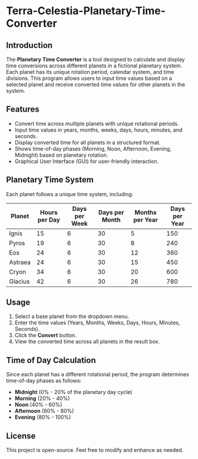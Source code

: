 # Terra-Celestia-Planetary-Time-Converter

## Introduction
The **Planetary Time Converter** is a tool designed to calculate and display time conversions across different planets in a fictional planetary system. Each planet has its unique rotation period, calendar system, and time divisions. This program allows users to input time values based on a selected planet and receive converted time values for other planets in the system.

## Features
- Convert time across multiple planets with unique rotational periods.
- Input time values in years, months, weeks, days, hours, minutes, and seconds.
- Display converted time for all planets in a structured format.
- Shows time-of-day phases (Morning, Noon, Afternoon, Evening, Midnight) based on planetary rotation.
- Graphical User Interface (GUI) for user-friendly interaction.

## Planetary Time System
Each planet follows a unique time system, including:

| Planet  | Hours per Day | Days per Week | Days per Month | Months per Year | Days per Year |
|---------|-------------|--------------|--------------|---------------|--------------|
| Ignis   | 15          | 6            | 30           | 5             | 150          |
| Pyros   | 19          | 6            | 30           | 8             | 240          |
| Eos     | 24          | 6            | 30           | 12            | 360          |
| Astraea | 24          | 6            | 30           | 15            | 450          |
| Cryon   | 34          | 6            | 30           | 20            | 600          |
| Glacius | 42          | 6            | 30           | 26            | 780          |

## Usage
1. Select a base planet from the dropdown menu.
2. Enter the time values (Years, Months, Weeks, Days, Hours, Minutes, Seconds).
3. Click the **Convert** button.
4. View the converted time across all planets in the result box.

## Time of Day Calculation
Since each planet has a different rotational period, the program determines time-of-day phases as follows:

- **Midnight** (0% - 20% of the planetary day cycle)
- **Morning** (20% - 40%)
- **Noon** (40% - 60%)
- **Afternoon** (60% - 80%)
- **Evening** (80% - 100%)

## License
This project is open-source. Feel free to modify and enhance as needed.
